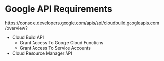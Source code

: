 # Google API Requirements

https://console.developers.google.com/apis/api/cloudbuild.googleapis.com/overview?

- Cloud Build API
  - Grant Access To Google Cloud Functions
  - Grant Access To Service Accounts
- Cloud Resource Manager API